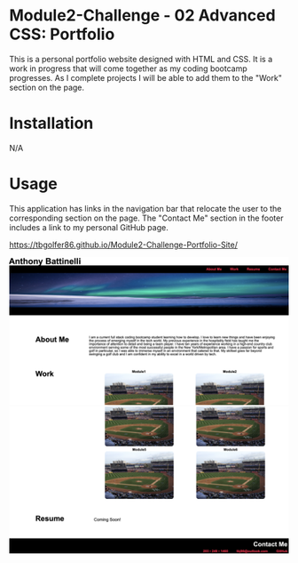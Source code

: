 # Module2-Challenge - 02 Advanced CSS: Portfolio

This is a personal portfolio website designed with HTML and CSS. It is a work in progress that will come together as my coding bootcamp progresses. As I complete projects I will be able to add them to the "Work" section on the page.

# Installation

N/A

# Usage

This application has links in the navigation bar that relocate the user to the corresponding section on the page. The "Contact Me" section in the footer includes a link to my personal GitHub page.

https://tbgolfer86.github.io/Module2-Challenge-Portfolio-Site/

![alt text](assets/Screenshot%202022-12-02%20at%209.40.54%20PM.png)
![alt text](assets/Screenshot%202022-12-02%20at%209.41.27%20PM.png)

